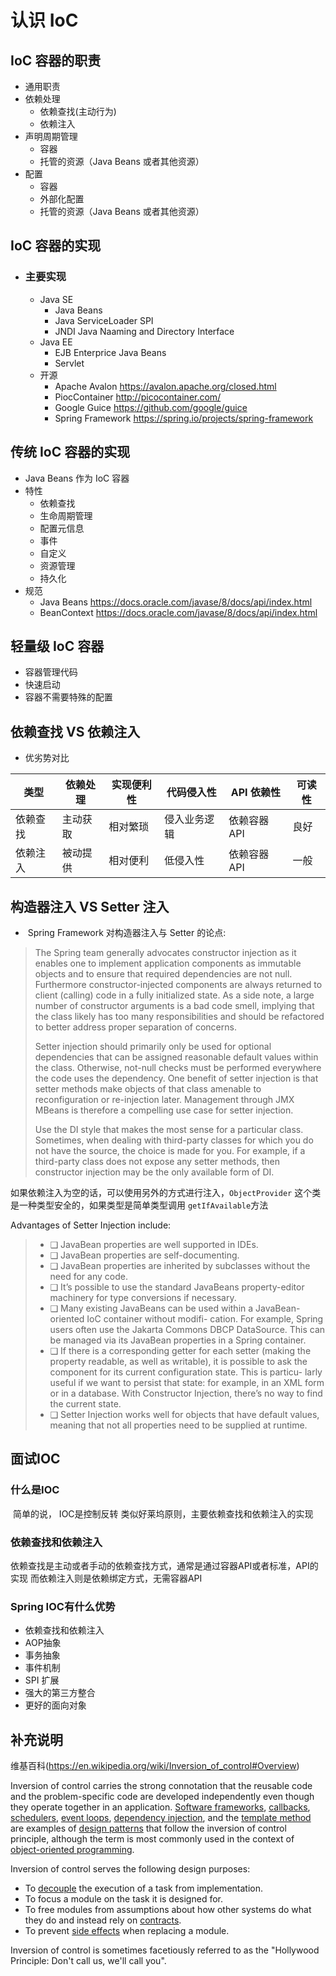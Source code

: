 # 认识 IoC



## IoC 容器的职责

- 通用职责
- 依赖处理
  - 依赖查找(主动行为)
  - 依赖注入
- 声明周期管理
  - 容器
  - 托管的资源（Java Beans 或者其他资源）
- 配置
  - 容器
  - 外部化配置
  - 托管的资源（Java Beans 或者其他资源）

## IoC 容器的实现

- ### 主要实现

  - Java SE
    - Java Beans
    - Java ServiceLoader SPI 
    - JNDI Java Naaming and Directory Interface
  - Java EE
    - EJB Enterprice Java Beans
    - Servlet
  - 开源
    - Apache Avalon https://avalon.apache.org/closed.html
    - PiocContainer http://picocontainer.com/
    - Google Guice https://github.com/google/guice
    - Spring Framework https://spring.io/projects/spring-framework

## 传统 IoC 容器的实现

- Java Beans 作为 IoC 容器
- 特性
  - 依赖查找
  - 生命周期管理
  - 配置元信息
  - 事件
  - 自定义
  - 资源管理
  - 持久化
- 规范
  - Java Beans https://docs.oracle.com/javase/8/docs/api/index.html
  - BeanContext https://docs.oracle.com/javase/8/docs/api/index.html

## 轻量级 IoC 容器

- 容器管理代码
- 快速启动
- 容器不需要特殊的配置



## 依赖查找 VS 依赖注入

- 优劣势对比

| 类型     | 依赖处理 | 实现便利性 | 代码侵入性   | API 依赖性   | 可读性 |
| -------- | -------- | ---------- | ------------ | ------------ | ------ |
| 依赖查找 | 主动获取 | 相对繁琐   | 侵入业务逻辑 | 依赖容器 API | 良好   |
| 依赖注入 | 被动提供 | 相对便利   | 低侵入性     | 依赖容器 API | 一般   |

## 构造器注入 VS Setter 注入

- ​	Spring Framework 对构造器注入与 Setter 的论点:

> The Spring team generally advocates constructor injection as it enables one to implement application components as immutable objects and to ensure that required dependencies are not null. Furthermore constructor-injected components are always returned to client (calling) code in a fully initialized state. As a side note, a large number of constructor arguments is a bad code smell, implying that the class likely has too many responsibilities and should be refactored to better address proper separation of concerns.
>
> Setter injection should primarily only be used for optional dependencies that can be assigned reasonable default values within the class. Otherwise, not-null checks must be performed everywhere the code uses the dependency. One benefit of setter injection is that setter methods make objects of that class amenable to reconfiguration or re-injection later. Management through JMX MBeans is therefore a compelling use case for setter injection.
>
> Use the DI style that makes the most sense for a particular class. Sometimes, when dealing with third-party classes for which you do not have the source, the choice is made for you. For example, if a third-party class does not expose any setter methods, then constructor injection may be the only available form of DI.

​		如果依赖注入为空的话，可以使用另外的方式进行注入，`ObjectProvider` 这个类 是一种类型安全的，如果类型是简单类型调用 `getIfAvailable`方法

Advantages of Setter Injection include:

> - ❑  JavaBean properties are well supported in IDEs.
> - ❑  JavaBean properties are self-documenting.
> - ❑  JavaBean properties are inherited by subclasses without the need for any code.
> - ❑  It’s possible to use the standard JavaBeans property-editor machinery for type conversions if necessary.
> - ❑  Many existing JavaBeans can be used within a JavaBean-oriented IoC container without modifi- cation. For example, Spring users often use the Jakarta Commons DBCP DataSource. This can be managed via its JavaBean properties in a Spring container.
> - ❑  If there is a corresponding getter for each setter (making the property readable, as well as writable), it is possible to ask the component for its current configuration state. This is particu- larly useful if we want to persist that state: for example, in an XML form or in a database. With Constructor Injection, there’s no way to find the current state.
> - ❑  Setter Injection works well for objects that have default values, meaning that not all properties need to be supplied at runtime.

## 	面试IOC

### 		什么是IOC

​			简单的说， IOC是控制反转 类似好莱坞原则，主要依赖查找和依赖注入的实现

### 		依赖查找和依赖注入

​	依赖查找是主动或者手动的依赖查找方式，通常是通过容器API或者标准，API的实现 而依赖注入则是依赖绑定方式，无需容器API

### Spring IOC有什么优势

- 依赖查找和依赖注入
- AOP抽象
- 事务抽象
- 事件机制
- SPI 扩展
- 强大的第三方整合
- 更好的面向对象

## 补充说明

维基百科(https://en.wikipedia.org/wiki/Inversion_of_control#Overview)

Inversion of control carries the strong connotation that the reusable code and the problem-specific code are developed independently even though they operate together in an application. [Software frameworks](https://en.wikipedia.org/wiki/Software_framework), [callbacks](https://en.wikipedia.org/wiki/Callback_(computer_programming)), [schedulers](https://en.wikipedia.org/wiki/Scheduling_(computing)), [event loops](https://en.wikipedia.org/wiki/Event_loop), [dependency injection](https://en.wikipedia.org/wiki/Dependency_injection), and the [template method](https://en.wikipedia.org/wiki/Template_method) are examples of [design patterns](https://en.wikipedia.org/wiki/Design_pattern) that follow the inversion of control principle, although the term is most commonly used in the context of [object-oriented programming](https://en.wikipedia.org/wiki/Object-oriented_programming).

Inversion of control serves the following design purposes:

- To [decouple](https://en.wikipedia.org/wiki/Object_decoupling) the execution of a task from implementation.
- To focus a module on the task it is designed for.
- To free modules from assumptions about how other systems do what they do and instead rely on [contracts](https://en.wikipedia.org/wiki/Design_by_contract).
- To prevent [side effects](https://en.wikipedia.org/wiki/Side_effect_(computer_science)) when replacing a module.

Inversion of control is sometimes facetiously referred to as the "Hollywood Principle: Don't call us, we'll call you".